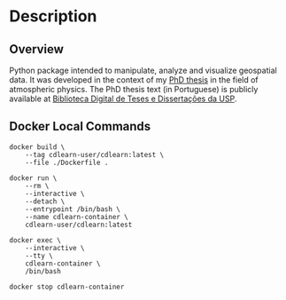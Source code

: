 # Description

## Overview

Python package intended to manipulate, analyze and visualize geospatial data. It was developed in the context of my [PhD thesis](https://github.com/SandroAlex/phd) in the field of atmospheric physics. The PhD thesis text (in Portuguese) is publicly available at [Biblioteca Digital de Teses e Dissertações da USP](https://www.teses.usp.br/teses/disponiveis/43/43134/tde-29092023-230453/pt-br.php).

## Docker Local Commands

```shell
docker build \
    --tag cdlearn-user/cdlearn:latest \
    --file ./Dockerfile .
```

```shell
docker run \
    --rm \
    --interactive \
    --detach \
    --entrypoint /bin/bash \
    --name cdlearn-container \
    cdlearn-user/cdlearn:latest
```

```shell
docker exec \
    --interactive \
    --tty \
    cdlearn-container \
    /bin/bash
```

```shell
docker stop cdlearn-container
```